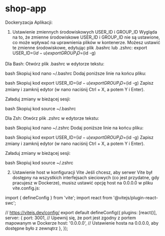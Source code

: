# shop-app

Dockeryzacja Aplikacji:

1. Ustawienie zmiennych środowiskowych USER_ID i GROUP_ID
Wygląda na to, że zmienne środowiskowe USER_ID i GROUP_ID nie są ustawione, co może wpływać na uprawnienia plików w kontenerze. Możesz ustawić te zmienne środowiskowe, edytując plik .bashrc lub .zshrc:
export USER_ID=$(id -u)
export GROUP_ID=$(id -g)

Dla Bash:
Otwórz plik .bashrc w edytorze tekstu:

bash
Skopiuj kod
nano ~/.bashrc
Dodaj poniższe linie na końcu pliku:

bash
Skopiuj kod
export USER_ID=$(id -u)
export GROUP_ID=$(id -g)
Zapisz zmiany i zamknij edytor (w nano naciśnij Ctrl + X, a potem Y i Enter).

Załaduj zmiany w bieżącej sesji:

bash
Skopiuj kod
source ~/.bashrc

Dla Zsh:
Otwórz plik .zshrc w edytorze tekstu:

bash
Skopiuj kod
nano ~/.zshrc
Dodaj poniższe linie na końcu pliku:

bash
Skopiuj kod
export USER_ID=$(id -u)
export GROUP_ID=$(id -g)
Zapisz zmiany i zamknij edytor (w nano naciśnij Ctrl + X, a potem Y i Enter).

Załaduj zmiany w bieżącej sesji:

bash
Skopiuj kod
source ~/.zshrc

2. Ustawienie host w konfiguracji Vite
Jeśli chcesz, aby serwer Vite był dostępny na wszystkich interfejsach sieciowych (co jest przydatne, gdy pracujesz w Dockerze), musisz ustawić opcję host na 0.0.0.0 w pliku vite.config.js:

import { defineConfig } from 'vite';
import react from '@vitejs/plugin-react-swc';

// https://vitejs.dev/config/
export default defineConfig({
  plugins: [react()],
  server: {
    port: 3001, // Upewnij się, że port jest zgodny z portem mapowanym w Dockerze
    host: '0.0.0.0', // Ustawienie hosta na 0.0.0.0, aby dostępne było z zewnątrz
  },
});
